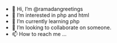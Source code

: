 - 👋 Hi, I’m @ramadangreetings
- 👀 I’m interested in php and html
- 🌱 I’m currently learning php
- 💞️ I’m looking to collaborate on someone.
- 📫 How to reach me ...

<!---
ramadangreetings/ramadangreetings is a ✨ special ✨ repository because its `README.md` (this file) appears on your GitHub profile.
You can click the Preview link to take a look at your changes.
--->
